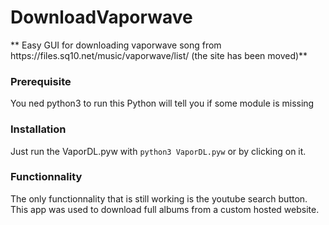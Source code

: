 <h1>DownloadVaporwave</h1>
** Easy GUI for downloading vaporwave song from https://files.sq10.net/music/vaporwave/list/ (the site has been moved)**

<h3>Prerequisite</h3>
You ned python3 to run this
Python will tell you if some module is missing

<h3>Installation</h3>
Just run the VaporDL.pyw with <code>python3 VaporDL.pyw</code> or by clicking on it.


<h3>Functionnality</h3>
The only functionnality that is still working is the youtube search button.
This app was used to download full albums from a custom hosted website.
